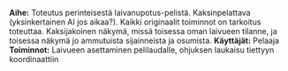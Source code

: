 **Aihe:** Toteutus perinteisestä laivanupotus-pelistä. 
Kaksinpelattava (yksinkertainen AI jos aikaa?). Kaikki originaalit toiminnot on tarkoitus toteuttaa. Kaksijakoinen näkymä, missä toisessa oman laivueen tilanne, ja toisessa näkymä jo ammutuista sijainneista ja osumista. 
**Käyttäjät:** Pelaaja  
**Toiminnot:** Laivueen asettaminen pelilaudalle, ohjuksen laukaisu tiettyyn koordinaattiin
